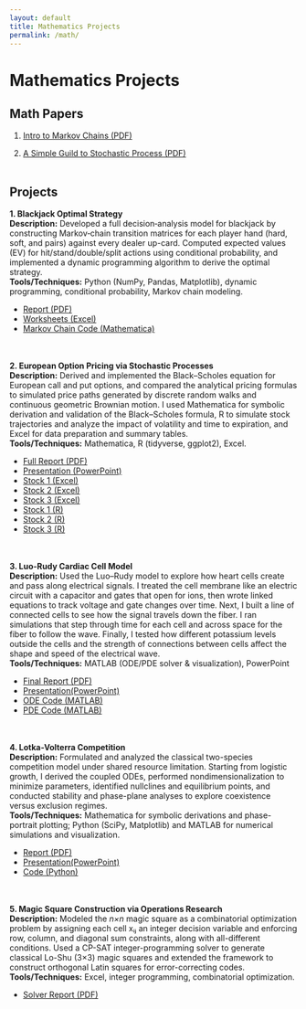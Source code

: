 ```yaml
---
layout: default
title: Mathematics Projects
permalink: /math/
---
```

# Mathematics Projects



## Math Papers

1. [Intro to Markov Chains (PDF)](../assets/docs/Markov_Chain.pdf) 

2. [A Simple Guild to Stochastic Process (PDF)](../assets/docs/Stochastic_Process.pdf) 
<br><br>


## Projects

 **1. Blackjack Optimal Strategy**  
   **Description:** Developed a full decision‐analysis model for blackjack by constructing Markov‐chain transition matrices for each player hand (hard, soft, and pairs) against every dealer up-card. Computed expected values (EV) for hit/stand/double/split actions using conditional probability, and implemented a dynamic programming algorithm to derive the optimal strategy.  
   **Tools/Techniques:** Python (NumPy, Pandas, Matplotlib), dynamic programming, conditional probability, Markov chain modeling.  

   - [Report (PDF)](../assets/docs/BJPROJECT2.pdf)  
   - [Worksheets (Excel)](../assets/docs/math_model_disc/BJPROJECT.xlsx)
   - [Markov Chain Code (Mathematica)](../assets/docs/math_model_disc/bjproject.nb)

<br><br>
**2. European Option Pricing via Stochastic Processes**  
**Description:** Derived and implemented the Black–Scholes equation for European call and put options, and compared the analytical pricing formulas to simulated price paths generated by discrete random walks and continuous geometric Brownian motion. I used Mathematica for symbolic derivation and validation of the Black–Scholes formula, R to simulate stock trajectories and analyze the impact of volatility and time to expiration, and Excel for data preparation and summary tables.  
**Tools/Techniques:** Mathematica, R (tidyverse, ggplot2), Excel.  
- [Full Report (PDF)](../assets/docs/stochastic_process/stock_report.pdf)
- [Presentation (PowerPoint)](../assets/docs/stochastic_process/MAT533.pptx)
- [Stock 1 (Excel)](../assets/docs/stochastic_process/F_project.xlsx)
- [Stock 2 (Excel)](../assets/docs/stochastic_process/MGM_project.xlsx)
- [Stock 3 (Excel)](../assets/docs/stochastic_process/MSFT_project.xlsx)
- [Stock 1 (R)](../assets/docs/stochastic_process/F.R)
- [Stock 2 (R)](../assets/docs/stochastic_process/MGM_r.R)
- [Stock 3 (R)](../assets/docs/stochastic_process/MSFT%20.R)

<br><br>
**3. Luo-Rudy Cardiac Cell Model**  
   **Description:**  Used the Luo–Rudy model to explore how heart cells create and pass along electrical signals. I treated the cell membrane like an electric circuit with a capacitor and gates that open for ions, then wrote linked equations to track voltage and gate changes over time. Next, I built a line of connected cells to see how the signal travels down the fiber. I ran simulations that step through time for each cell and across space for the fiber to follow the wave. Finally, I tested how different potassium levels outside the cells and the strength of connections between cells affect the shape and speed of the electrical wave.   
  **Tools/Techniques:** MATLAB (ODE/PDE solver & visualization), PowerPoint
   - [Final Report (PDF)](../assets/docs/practicum_cont/MAT%20555%20Luo-Rudy%20Final.pdf)
   - [Presentation(PowerPoint)](../assets/docs/practicum_cont/Luo%20Rudy%20Prez(Corey).pptx)
   - [ODE Code (MATLAB)](../assets/docs/practicum_cont/luo%20rudy%20ode.m)  
   - [PDE Code (MATLAB)](../assets/docs/practicum_cont/luo%20rudy%20pde.m)

<br><br>
**4. Lotka-Volterra Competition**  
   **Description:** Formulated and analyzed the classical two-species competition model under shared resource limitation.  Starting from logistic growth, I derived the coupled ODEs, performed nondimensionalization to minimize parameters, identified nullclines and equilibrium points, and conducted stability and phase-plane analyses to explore coexistence versus exclusion regimes.  
   **Tools/Techniques:** Mathematica for symbolic derivations and phase-portrait plotting; Python (SciPy, Matplotlib) and MATLAB for numerical simulations and visualization.  
   - [Report (PDF)](../assets/docs/math_model_cont/Competition_Model.pdf)
   - [Presentation(PowerPoint)](../assets/docs/math_model_cont/Lotka-Volterra%20Competition.pptx)
   - [Code (Python)](../assets/docs/math_model_cont/lotka_volterra_code.py)
     
   
<br><br>
**5. Magic Square Construction via Operations Research**   
**Description:** Modeled the *n×n* magic square as a combinatorial optimization problem by assigning each cell xᵢⱼ an integer decision variable and enforcing row, column, and diagonal sum constraints, along with all-different conditions. Used a CP-SAT integer-programming solver to generate classical Lo-Shu (3×3) magic squares and extended the framework to construct orthogonal Latin squares for error-correcting codes.  
**Tools/Techniques:** Excel, integer programming, combinatorial optimization.  

   - [Solver Report (PDF)](../assets/docs/op_research/Magic_Square.pdf)
     

